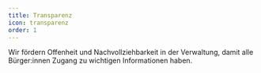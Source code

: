 ```yaml
---
title: Transparenz
icon: transparenz
order: 1
---
```

Wir fördern Offenheit und Nachvollziehbarkeit in der Verwaltung, damit alle Bürger:innen Zugang zu wichtigen Informationen haben.
